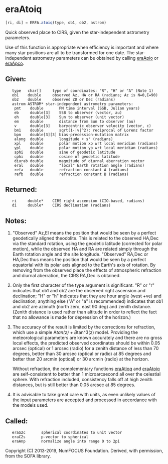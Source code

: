 # eraAtoiq

```js
[ri, di] = ERFA.atoiq(type, ob1, ob2, astrom)
```

Quick observed place to CIRS, given the star-independent astrometry
parameters.

Use of this function is appropriate when efficiency is important and
where many star positions are all to be transformed for one date.
The star-independent astrometry parameters can be obtained by
calling [eraApio][1] or [eraApco][2].

## Given:
```
   type   char[]     type of coordinates: "R", "H" or "A" (Note 1)
   ob1    double     observed Az, HA or RA (radians; Az is N=0,E=90)
   ob2    double     observed ZD or Dec (radians)
   astrom ASTROM* star-independent astrometry parameters:
    pmt    double       PM time interval (SSB, Julian years)
    eb     double[3]    SSB to observer (vector, au)
    eh     double[3]    Sun to observer (unit vector)
    em     double       distance from Sun to observer (au)
    v      double[3]    barycentric observer velocity (vector, c)
    bm1    double       sqrt(1-|v|^2): reciprocal of Lorenz factor
    bpn    double[3][3] bias-precession-nutation matrix
    along  double       longitude + s' (radians)
    xpl    double       polar motion xp wrt local meridian (radians)
    ypl    double       polar motion yp wrt local meridian (radians)
    sphi   double       sine of geodetic latitude
    cphi   double       cosine of geodetic latitude
    diurab double       magnitude of diurnal aberration vector
    eral   double       "local" Earth rotation angle (radians)
    refa   double       refraction constant A (radians)
    refb   double       refraction constant B (radians)
```

## Returned:
```
   ri     double*    CIRS right ascension (CIO-based, radians)
   di     double*    CIRS declination (radians)
```

## Notes:

1) "Observed" Az,El means the position that would be seen by a
   perfect geodetically aligned theodolite.  This is related to
   the observed HA,Dec via the standard rotation, using the geodetic
   latitude (corrected for polar motion), while the observed HA and
   RA are related simply through the Earth rotation angle and the
   site longitude.  "Observed" RA,Dec or HA,Dec thus means the
   position that would be seen by a perfect equatorial with its
   polar axis aligned to the Earth's axis of rotation.  By removing
   from the observed place the effects of atmospheric refraction and
   diurnal aberration, the CIRS RA,Dec is obtained.

2) Only the first character of the type argument is significant.
   "R" or "r" indicates that ob1 and ob2 are the observed right
   ascension and declination;  "H" or "h" indicates that they are
   hour angle (west +ve) and declination;  anything else ("A" or
   "a" is recommended) indicates that ob1 and ob2 are azimuth (north
   zero, east 90 deg) and zenith distance.  (Zenith distance is used
   rather than altitude in order to reflect the fact that no
   allowance is made for depression of the horizon.)

3) The accuracy of the result is limited by the corrections for
   refraction, which use a simple A*tan(z) + B*tan^3(z) model.
   Providing the meteorological parameters are known accurately and
   there are no gross local effects, the predicted observed
   coordinates should be within 0.05 arcsec (optical) or 1 arcsec
   (radio) for a zenith distance of less than 70 degrees, better
   than 30 arcsec (optical or radio) at 85 degrees and better than
   20 arcmin (optical) or 30 arcmin (radio) at the horizon.

   Without refraction, the complementary functions [eraAtioq][3] and
   [eraAtoiq][4] are self-consistent to better than 1 microarcsecond all
   over the celestial sphere.  With refraction included, consistency
   falls off at high zenith distances, but is still better than
   0.05 arcsec at 85 degrees.

4) It is advisable to take great care with units, as even unlikely
   values of the input parameters are accepted and processed in
   accordance with the models used.

## Called:
```
   eraS2c       spherical coordinates to unit vector
   eraC2s       p-vector to spherical
   eraAnp       normalize angle into range 0 to 2pi
```

Copyright (C) 2013-2019, NumFOCUS Foundation.
Derived, with permission, from the SOFA library.


[1]: era.apio.md
[2]: era.apco.md
[3]: era.atioq.md
[4]: era.atoiq.md
